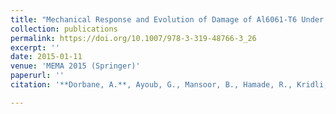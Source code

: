 ```yaml
---
title: "Mechanical Response and Evolution of Damage of Al6061-T6 Under Different Strain Rates and Temperatures"
collection: publications
permalink: https://doi.org/10.1007/978-3-319-48766-3_26
excerpt: ''
date: 2015-01-11
venue: 'MEMA 2015 (Springer)'
paperurl: ''
citation: '**Dorbane, A.**, Ayoub, G., Mansoor, B., Hamade, R., Kridli, G., Imad, A. (2015). Mechanical Response and Evolution of Damage of Al6061-T6 under Different Strain Rates and Temperatures. In: Karaman, I., Arróyave, R., Masad, E. (eds) Proceedings of the TMS Middle East — Mediterranean Materials Congress on Energy and Infrastructure Systems (MEMA 2015). Springer, Cham.'

---
```

